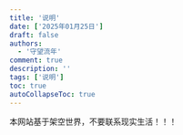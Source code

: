 ```yaml
---
title: '说明'
date: ['2025年01月25日']
draft: false
authors:
  - '守望流年'
comment: true
description: ''
tags: ['说明']
toc: true
autoCollapseToc: true
---
```


本网站基于架空世界，不要联系现实生活！！！
